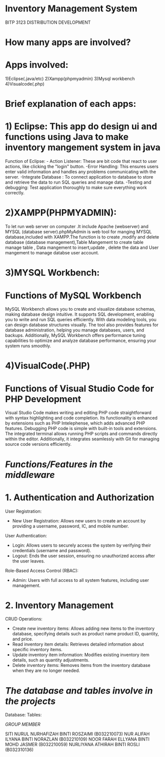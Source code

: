 # Inventory Management System
BITP 3123 DISTRIBUTION DEVELOPMENT


# How many apps are involved?


# Apps involved: 
1)Eclipse(.java/etc) 2)Xampp(phpmyadmin) 3)Mysql workbench 4)Visualcode(.php)

# Brief explanation of each apps:

# 1) Eclipse: This app do design ui and functions  using Java  to make inventory mangement system in java

   Function of Eclipse: - Action Listener: These are bit code that                                                        react to user actions, like clicking the                                                        "login" button.
                         -Error Handling:  This ensures users enter                                                       valid information and handles any problems                                                      communicating with the server.
                         -Integrate Database : To connect application                                                     to database to store and retrieve the data                                                      to run SQL queries and manage data.
                         -Testing and debugging: Test application                                                         thoroughly to make sure everything  work                                                        correctly.
                                                  
                                                  
# 2)XAMPP(PHPMYADMIN): 
To let run web server on computer .It include Apache (webserver) and MYSQL (database server).phpMyAdmin  is web tool for manging MYSQL database,included with XAMPP.The function is to create ,modify and delete database (database management),Table Mangement to create table manage table , Data mangement to insert,update , delete the data and User mangement  to manage databse user account.

# 3)MYSQL Workbench:
# Functions of MySQL Workbench

MySQL Workbench allows you to create and visualize database schemas, making database design intuitive. It supports SQL development, enabling you to write and run SQL queries efficiently. With data modeling tools, you can design database structures visually. The tool also provides features for database administration, helping you manage databases, users, and backups. Additionally, MySQL Workbench offers performance tuning capabilities to optimize and analyze database performance, ensuring your system runs smoothly.



# 4)VisualCode(.PHP)
# Functions of Visual Studio Code for PHP Development

Visual Studio Code makes writing and editing PHP code straightforward with syntax highlighting and code completion. Its functionality is enhanced by extensions such as PHP Intelephense, which adds advanced PHP features. Debugging PHP code is simple with built-in tools and extensions. The integrated terminal allows running PHP scripts and commands directly within the editor. Additionally, it integrates seamlessly with Git for managing source code versions efficiently.




# *Functions/Features in the middleware*

# 1. Authentication and Authorization

User Registration:
- New User Registration: Allows new users to create an account by providing a username, password, IC, and mobile number.
  
User Authentication:
- Login: Allows users to securely access the system by verifying their credentials (username and password).
- Logout: Ends the user session, ensuring no unauthorized access after the user leaves.

Role-Based Access Control (RBAC):
- Admin: Users with full access to all system features, including user management.

  
# 2. Inventory Management
CRUD Operations:

- Create new inventory items: Allows adding new items to the inventory database, specifying details such as product name product ID, quantity, and price.
- Read inventory item details: Retrieves detailed information about specific inventory items.
- Update inventory item information: Modifies existing inventory item details, such as quantity adjustments.
- Delete inventory items: Removes items from the inventory database when they are no longer needed.


# *The database and tables involve in the projects*

Database: 
Tables:

*GROUP MEMBER*

SITI NURUL NURHAFIZAH BINTI ROSZAIMI (B032210073)
NUR ALIFAH ILYANA BINTI NORAZLAN (B032210109) 
NOOR FARAH ELLYANA BINTI MOHD JASMER (B032210059)
NURLIYANA ATHIRAH BINTI ROSLI (B032310136)
